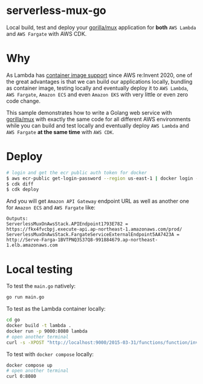 # serverless-mux-go

Local build, test and deploy your [gorilla/mux](https://github.com/gorilla/mux) application for **both** `AWS Lambda` and `AWS Fargate` with AWS CDK.

# Why

As Lambda has [container image support](https://aws.amazon.com/tw/blogs/aws/new-for-aws-lambda-container-image-support/) since AWS re:Invent 2020, one of the great advantages is that we can build our applications locally, bundling as container image, testing locally and eventually deploy it to `AWS Lambda`, `AWS Fargate`, `Amazon ECS` and even `Amazon EKS` with very little or even zero code change.

This sample demonstrates how to write a Golang web service with [gorilla/mux](https://github.com/gorilla/mux) with exactly the same code for all different AWS environments while you can build and test locally and eventually deploy `AWS Lambda` and `AWS Fargate` **at the same time** with `AWS CDK`.

# Deploy

```sh
# login and get the ecr public auth token for docker
$ aws ecr-public get-login-password --region us-east-1 | docker login --username AWS --password-stdin public.ecr.aws
$ cdk diff
$ cdk deploy
```

And you will get `Amazon API Gateway` endpoint URL as well as another one for `Amazon ECS` and `AWS Fargate` like:

```
Outputs:
ServerlessMuxOnAwsStack.APIEndpoint1793E782 = https://fkx4fvcbpj.execute-api.ap-northeast-1.amazonaws.com/prod/
ServerlessMuxOnAwsStack.FargateServiceExternalEndpoint5AA7423A = http://Serve-Farga-1BVTPNQ3S37Q8-991884679.ap-northeast-1.elb.amazonaws.com
```


# Local testing

To test the `main.go` natively:

```sh
go run main.go
```

To test as the Lambda container locally:

```sh
cd go
docker build -t lambda .
docker run -p 9000:8080 lambda
# open another terminal
curl -s -XPOST "http://localhost:9000/2015-03-31/functions/function/invocations" -d '{}'
```

To test with `docker compose` locally:

```sh
docker compose up
# open another terminal
curl 0:8080
```


